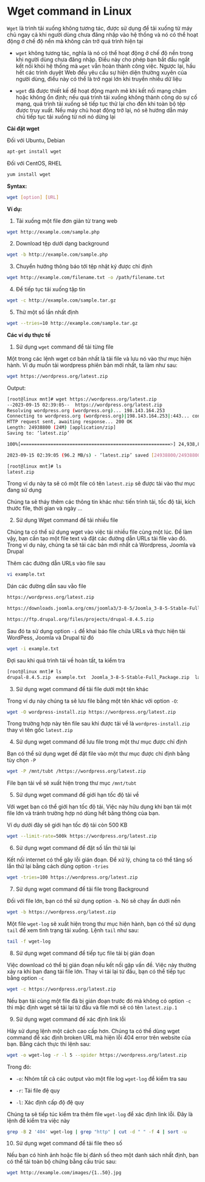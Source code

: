 # Wget command in Linux

`Wget` là trình tải xuống không tương tác, được sử dụng để tải xuống từ máy chủ ngay cả khi người dùng chưa đăng nhập vào hệ thống và nó có thể hoạt động ở chế độ nền mà không cản trở quá trình hiện tại

- `wget` không tương tác, nghĩa là nó có thể hoạt động ở chế độ nền trong khi người dùng chưa đăng nhập. Điều này cho phép bạn bắt đầu ngắt kết nối khỏi hệ thống mà `wget` vẫn hoàn thành công việc. Ngược lại, hầu hết các trình duyệt Web đều yêu cầu sự hiện diện thường xuyên của người dùng, điều này có thể là trở ngại lớn khi truyền nhiều dữ liệu

- `wget` đã được thiết kế để hoạt động mạnh mẽ khi kết nối mạng chậm hoặc không ổn định; nếu quá trình tải xuống không thành công do sự cố mạng, quá trình tải xuống sẽ tiếp tục thử lại cho đến khi toàn bộ tệp được truy xuất. Nếu máy chủ hoạt động trở lại, nó sẽ hướng dẫn máy chủ tiếp tục tải xuống từ nơi nó dừng lại

**Cài đặt wget**

Đối với Ubuntu, Debian

```sh
apt-get install wget
```

Đối với CentOS, RHEL

```sh
yum install wget
```

**Syntax:**

```sh
wget [option] [URL]
```

**Ví dụ:**

1. Tải xuống một file đơn giản từ trang web

```sh
wget http://example.com/sample.php
```

2. Download tệp dưới dạng background

```sh
wget -b http://example.com/sample.php
```

3. Chuyển hướng thông báo tới tệp nhật ký được chỉ định

```sh
wget http://example.com/filename.txt -o /path/filename.txt
```

4. Để tiếp tục tải xuống tập tin

```sh
wget -c http://example.com/sample.tar.gz
```

5. Thử một số lần nhất định

```sh
wget --tries=10 http://example.com/sample.tar.gz
```

**Các ví dụ thực tế**

1. Sử dụng `wget` command để tải từng file

Một trong các lệnh wget cơ bản nhất là tải file và lưu nó vào thư mục hiện hành. Ví dụ muốn tải wordpress phiên bản mới nhất, ta làm như sau:

```sh
wget https://wordpress.org/latest.zip
```

Output:

```sh
[root@linux mnt]# wget https://wordpress.org/latest.zip
--2023-09-15 02:39:05--  https://wordpress.org/latest.zip
Resolving wordpress.org (wordpress.org)... 198.143.164.253
Connecting to wordpress.org (wordpress.org)|198.143.164.253|:443... connected.
HTTP request sent, awaiting response... 200 OK
Length: 24938800 (24M) [application/zip]
Saving to: ‘latest.zip’

100%[=======================================================>] 24,938,800  96.2MB/s   in 0.2s   

2023-09-15 02:39:05 (96.2 MB/s) - ‘latest.zip’ saved [24938800/24938800]

[root@linux mnt]# ls
latest.zip
```

Trong ví dụ này ta sẽ có một file có tên `latest.zip` sẽ được tải vào thư mục đang sử dụng

Chúng ta sẽ tháy thêm các thông tin khác như: tiến trình tải, tốc độ tải, kích thước file, thời gian và ngày ...

2. Sử dụng Wget command để tải nhiều file

Chúng ta có thể sử dụng wget vào việc tải nhiều file cùng một lúc. Để làm vậy, bạn cần tạo một file text và đặt các đường dẫn URLs tải file vào đó. Trong ví dụ này, chúng ta sẽ tải các bản mới nhất cả Wordpress, Joomla và Drupal

Thêm các đường dẫn URLs vào file sau

```sh
vi example.txt
```

Dán các đường dẫn sau vằo file

```sh
https://wordpress.org/latest.zip

https://downloads.joomla.org/cms/joomla3/3-8-5/Joomla_3-8-5-Stable-Full_Package.zip

https://ftp.drupal.org/files/projects/drupal-8.4.5.zip
```

Sau đó ta sử dụng option `-i` để khai báo file chứa URLs và thực hiện tải WordPess, Joomla và Drupal từ đó

```sh
wget -i example.txt
```

Đợi sau khi quá trình tải về hoàn tất, ta kiểm tra 

```sh
[root@linux mnt]# ls
drupal-8.4.5.zip  example.txt  Joomla_3-8-5-Stable-Full_Package.zip  latest.zip  latest.zip.1
```

3. Sử dụng wget command để tải file dưới một tên khác

Trong ví dụ này chúng ta sẽ lưu file bằng một tên khác với option `-O`:

```sh
wget -O wordpress-install.zip https://wordpress.org/latest.zip
```

Trong trường hợp này tên file sau khi được tải về là `wordpres-install.zip` thay vì tên gốc `latest.zip`

4. Sử dụng wget command để lưu file trong một thư mục được chỉ định

Bạn có thể sử dụng wget để đặt file vào một thư mục được chỉ định bằng tùy chọn `-P`

```sh
wget -P /mnt/tubt /https://wordpress.org/latest.zip
```

File bạn tải về sẽ xuất hiện trong thư mục `/mnt/tubt`

5. Sử dụng wget command để giới hạn tốc độ tải về

Với wget bạn có thể giới hạn tốc độ tải. Việc này hữu dụng khi bạn tải một file lớn và tránh trường hợp nó dùng hết băng thông của bạn. 

Ví dụ dưới đây sẽ giới hạn tốc độ tải còn 500 KB

```sh
wget --limit-rate=500k https://wordpress.org/latest.zip
```

6. Sử dụng wget command để đặt số lần thử tải lại

Kết nối internet có thể gây lỗi gián đoạn. Để xử lý, chúng ta có thể tăng số lần thử lại bằng cách dùng option `-tries`

```sh
wget -tries=100 https://wordpress.org/latest.zip
```

7. Sử dụng wget command để tải file trong Background

Đối với file lớn, bạn có thể sử dụng option `-b`. Nó sẽ chạy ẩn dưới nền 

```sh
wget -b https://wordpress.org/latest.zip
```

Một file `wget-log` sẽ xuất hiện trong thư mục hiện hành, bạn có thể sử dụng `tail` để xem tình trạng tải xuống. Lệnh `tail` như sau:

```sh
tail -f wget-log
```

8. Sử dụng wget command để tiếp tục file tải bị gián đoạn

Việc download có thể bị gián đoạn nếu kết nối gặp vấn đề. Việc này thường xảy ra khi bạn đang tải file lớn. Thay vì tải lại từ đầu, bạn có thể tiếp tục bằng option `-c`

```sh
wget -c https://wordpress.org/latest.zip
```

Nếu bạn tải cùng một file đã bị gián đoạn trước đó mà không có option `-c` thì mặc định wget sẽ tải lại từ đầu và file mới sẽ có tên `latest.zip.1`

9. Sử dụng wget command để xác định link lỗi

Hãy sử dụng lệnh một cách cao cấp hơn. Chúng ta có thể dùng wget command để xác định broken URL mà hiện lỗi 404 error trên website của bạn. Bằng cách thực thi lệnh sau:

```sh
wget -o wget-log -r -l 5 --spider https://wordpress.org/latest.zip
```

Trong đó: 

- `-o`: Nhóm tất cả các output vào một file log `wget-log` để kiểm tra sau

- `-r`: Tải file đệ quy

- `-l`: Xác định cấp độ đệ quy

Chúng ta sẽ tiếp túc kiểm tra thêm file `wget-log` để xác định link lỗi. Đây là lệnh để kiểm tra việc này

```sh
grep -B 2 '404' wget-log | grep "http" | cut -d " " -f 4 | sort -u
```

10. Sử dụng wget command để tải file theo số 

Nếu bạn có hình ảnh hoặc file bị đánh số theo một danh sách nhất định, bạn có thể tải toàn bộ chứng bằng cấu trúc sau:

```sh
wget http://example.com/images/{1..50}.jpg
```